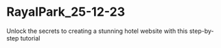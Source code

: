 # RayalPark_25-12-23
Unlock the secrets to creating a stunning hotel website with this step-by-step tutorial
